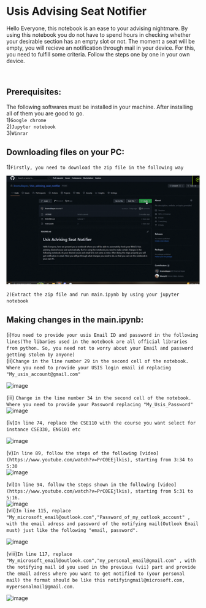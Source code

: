 # Usis Advising Seat Notifier
<p>Hello Everyone, this notebook is an ease to your advising nightmare. By using this notebook you do not have to spend hours in checking whether your desirable section has an empty slot or not. The moment a seat will be empty, you will recieve an notification through mail in your device. For this, you need to fulfill some criteria. Follow the steps one by one in your own device.</p><br>

## Prerequisites:
The following softwares must be installed in your machine. After installing all of them you are good to go. <br>
1)```Google chrome```<br>
2)```Jupyter notebook```<br>
3)```Winrar```<br>


## Downloading files on your PC:

1)```Firstly, you need to download the zip file in the following way```


<img src="gifs/1.gif" alt="Alt text" title="Optional title">

```2)Extract the zip file and run main.ipynb by using your jupyter notebook```

## Making changes in the main.ipynb:
(i)```You need to provide your usis Email ID and password in the following lines(The libaries used in the notebook are all official libraries from python. So, you need not to worry about your Email and password getting stolen by anyone)```<br>
(ii)```Change in the line number 29 in the second cell of the notebook. Where you need to provide your USIS login email id replacing "My_usis_account@gmail.com"```<br>

![image](https://github.com/ikramulkayes/Usis_advising_seat_notifier/assets/67923321/ea828616-f9de-437d-9440-18fef9fa244d)<br>




(iii) ```Change in the line number 34 in the second cell of the notebook. Where you need to provide your Password replacing "My_Usis_Password"```<br>
![image](https://github.com/ikramulkayes/Usis_advising_seat_notifier/assets/67923321/06626742-5afb-4041-9636-96fe7a34b253)<br>

(iv)```In line 74, replace the CSE110 with the course you want select for instance CSE330, ENG101 etc```<br>

![image](https://github.com/ikramulkayes/Usis_advising_seat_notifier/assets/67923321/bf31b130-e6f3-47bb-9839-0155656e6f95) <br>

(v)```In line 89, follow the steps of the following [video](https://www.youtube.com/watch?v=PrC0EEjlkis), starting from 3:34 to 5:30```<br>
![image](https://github.com/ikramulkayes/Usis_advising_seat_notifier/assets/67923321/7d53e84a-82a4-459d-bfd6-a2a52912f59d)<br>

(vi)```In line 94, follow the steps shown in the following [video](https://www.youtube.com/watch?v=PrC0EEjlkis), starting from 5:31 to 5:16.```<br>
![image](https://github.com/ikramulkayes/Usis_advising_seat_notifier/assets/67923321/cff033e3-a610-49c6-b7d1-c01addb98ba5) <br>
(vii)```In line 115, replace "My_microsoft_email@outlook.com","Password_of_my_outlook_account" , with the email adress and password of the notifying mail(Outlook Email must) just like the following "email, password".```<br>

![image](https://github.com/ikramulkayes/Usis_advising_seat_notifier/assets/67923321/15863f8b-264b-4d23-b5ea-1873b60e91d8) <br>

(viii)```In line 117, replace "My_microsoft_email@outlook.com","my_personal_email@gmail.com" , with the notifying mail id you used in the previous (vii) part and provide  the email adress where you want to get notified to (your personal mail) the format should be like this notifyingmail@microsoft.com, mypersonalmail@gmail.com.```<br>

![image](https://github.com/ikramulkayes/Usis_advising_seat_notifier/assets/67923321/d901b72a-767e-4c0f-bbba-576c5c1edd53)


